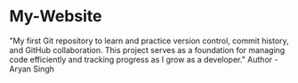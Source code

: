 # My-Website
"My first Git repository to learn and practice version control, commit history, and GitHub collaboration. This project serves as a foundation for managing code efficiently and tracking progress as I grow as a developer."
Author - Aryan Singh

